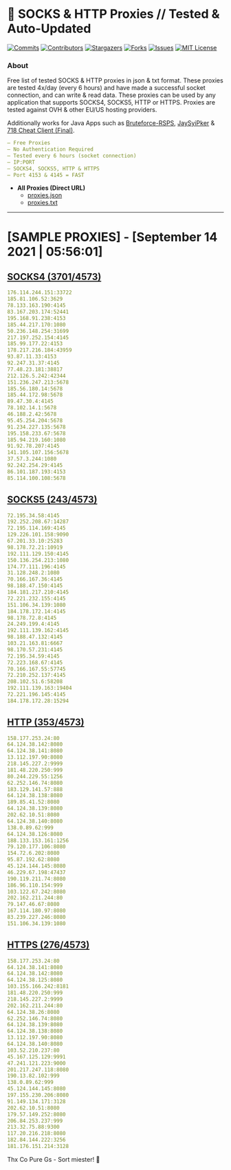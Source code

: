 <!-- MARKDOWN LINKS & IMAGES -->
<!-- https://www.markdownguide.org/basic-syntax/#reference-style-links -->
[contributors-shield]: https://img.shields.io/github/contributors/KaiBurton/free-proxies-autoupdated?style=for-the-badge
[contributors-url]: https://github.com/KaiBurton/free-proxies-autoupdated/graphs/contributors
[forks-shield]: https://img.shields.io/github/forks/KaiBurton/free-proxies-autoupdated?style=for-the-badge
[forks-url]: https://github.com/KaiBurton/free-proxies-autoupdated/network/members
[stars-shield]: https://img.shields.io/github/stars/KaiBurton/free-proxies-autoupdated?style=for-the-badge
[stars-url]: https://github.com/KaiBurton/free-proxies-autoupdated/stargazers
[issues-shield]: https://img.shields.io/github/issues/KaiBurton/free-proxies-autoupdated?style=for-the-badge
[issues-url]: https://github.com/KaiBurton/free-proxies-autoupdated/issues
[license-shield]: https://img.shields.io/github/license/KaiBurton/free-proxies-autoupdated?style=for-the-badge
[license-url]: https://github.com/KaiBurton/free-proxies-autoupdated/blob/main/LICENSE
[commit-shield]: https://img.shields.io/github/last-commit/KaiBurton/free-proxies-autoupdated?style=for-the-badge
[commit-url]: https://github.com/KaiBurton/free-proxies-autoupdated/commits/main

# 🎁 SOCKS & HTTP Proxies // Tested & Auto-Updated

[![Commits][commit-shield]][commit-url]
[![Contributors][contributors-shield]][contributors-url]
[![Stargazers][stars-shield]][stars-url]
[![Forks][forks-shield]][forks-url]
[![Issues][issues-shield]][issues-url]
[![MIT License][license-shield]][license-url]

### About
Free list of tested SOCKS & HTTP proxies in json & txt format. These proxies are tested 4x/day (every 6 hours) and have made a successful socket connection, and can write & read data. These proxies can be used by any application that supports SOCKS4, SOCKS5, HTTP or HTTPS. Proxies are tested against OVH & other EU/US hosting providers.

Additionally works for Java Apps such as [Bruteforce-RSPS](https://github.com/KaiBurton/Bruteforce-RSPS), [JaySyiPker](https://github.com/JayArrowz/JaySyiPker) & [718 Cheat Client (Final)](https://github.com/KaiBurton/718-Cheat-Client-Final). 

```yaml
— Free Proxies
— No Authentication Required
— Tested every 6 hours (socket connection)
— IP:PORT
— SOCKS4, SOCKS5, HTTP & HTTPS
— Port 4153 & 4145 = FAST
```

- **All Proxies (Direct URL)**
  - [proxies.json](https://raw.githubusercontent.com/KaiBurton/free-proxies-autoupdated/main/proxies.json)
  - [proxies.txt](https://raw.githubusercontent.com/KaiBurton/free-proxies-autoupdated/main/proxies.txt)

---

# [SAMPLE PROXIES] - [September 14 2021 | 05:56:01]

## [SOCKS4 (3701/4573)](https://raw.githubusercontent.com/KaiBurton/free-proxies-autoupdated/main/proxies-socks4.txt)
```yaml
176.114.244.151:33722
185.81.106.52:3629
78.133.163.190:4145
83.167.203.174:52441
195.168.91.238:4153
185.44.217.170:1080
50.236.148.254:31699
217.197.252.154:4145
185.99.177.22:4153
178.217.216.184:43959
93.87.11.33:4153
92.247.31.37:4145
77.48.23.181:38817
212.126.5.242:42344
151.236.247.213:5678
185.56.180.14:5678
185.44.172.98:5678
89.47.30.4:4145
78.102.14.1:5678
46.188.2.42:5678
95.45.254.204:5678
91.234.227.135:5678
195.158.233.67:5678
185.94.219.160:1080
91.92.78.207:4145
141.105.107.156:5678
37.57.3.244:1080
92.242.254.29:4145
86.101.187.193:4153
85.114.100.108:5678
```

## [SOCKS5 (243/4573)](https://raw.githubusercontent.com/KaiBurton/free-proxies-autoupdated/main/proxies-socks5.txt)
```yaml
72.195.34.58:4145
192.252.208.67:14287
72.195.114.169:4145
129.226.101.158:9090
67.201.33.10:25283
98.178.72.21:10919
192.111.129.150:4145
150.136.254.213:1080
174.77.111.196:4145
31.128.248.2:1080
70.166.167.36:4145
98.188.47.150:4145
184.181.217.210:4145
72.221.232.155:4145
151.106.34.139:1080
184.178.172.14:4145
98.178.72.8:4145
24.249.199.4:4145
192.111.139.162:4145
98.188.47.132:4145
103.21.163.81:6667
98.170.57.231:4145
72.195.34.59:4145
72.223.168.67:4145
70.166.167.55:57745
72.210.252.137:4145
208.102.51.6:58208
192.111.139.163:19404
72.221.196.145:4145
184.178.172.28:15294
```

## [HTTP (353/4573)](https://raw.githubusercontent.com/KaiBurton/free-proxies-autoupdated/main/proxies-http.txt)
```yaml
158.177.253.24:80
64.124.38.142:8080
64.124.38.141:8080
13.112.197.90:8080
218.145.227.2:9999
181.48.220.250:999
80.244.229.55:1256
62.252.146.74:8080
183.129.141.57:888
64.124.38.138:8080
189.85.41.52:8080
64.124.38.139:8080
202.62.10.51:8080
64.124.38.140:8080
138.0.89.62:999
64.124.38.126:8080
188.133.153.161:1256
79.120.177.106:8080
154.72.6.202:8080
95.87.192.62:8080
45.124.144.145:8080
46.229.67.198:47437
190.119.211.74:8080
186.96.110.154:999
103.122.67.242:8080
202.162.211.244:80
79.147.46.67:8080
167.114.180.97:8080
83.239.227.246:8080
151.106.34.139:1080
```

## [HTTPS (276/4573)](https://raw.githubusercontent.com/KaiBurton/free-proxies-autoupdated/main/proxies-https.txt)
```yaml
158.177.253.24:80
64.124.38.141:8080
64.124.38.142:8080
64.124.38.125:8080
103.155.166.242:8181
181.48.220.250:999
218.145.227.2:9999
202.162.211.244:80
64.124.38.26:8080
62.252.146.74:8080
64.124.38.139:8080
64.124.38.138:8080
13.112.197.90:8080
64.124.38.140:8080
103.52.210.237:80
45.167.125.129:9991
47.241.121.223:9000
201.217.247.118:8080
190.13.82.102:999
138.0.89.62:999
45.124.144.145:8080
197.155.230.206:8080
91.149.134.171:3128
202.62.10.51:8080
179.57.149.252:8080
206.84.253.237:999
213.32.75.88:9300
117.20.216.218:8080
182.84.144.222:3256
181.176.151.214:3128
```



Thx Co Pure Gs - Sort miester! 💟